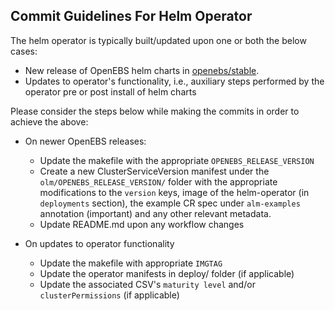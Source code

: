 ## Commit Guidelines For Helm Operator

The helm operator is typically built/updated upon one or both the below cases: 

- New release of OpenEBS helm charts in [openebs/stable](https://github.com/helm/charts/tree/master/stable/openebs).
- Updates to operator's functionality, i.e., auxiliary steps performed by the operator pre or post install of helm charts

Please consider the steps below while making the commits in order to achieve the above: 

- On newer OpenEBS releases: 
  - Update the makefile with the appropriate `OPENEBS_RELEASE_VERSION`
  - Create a new ClusterServiceVersion manifest under the `olm/OPENEBS_RELEASE_VERSION/` folder with the 
    appropriate modifications to the `version` keys, image of the helm-operator (in `deployments` section),
    the example CR spec under `alm-examples` annotation (important) and any other relevant metadata.
  - Update README.md upon any workflow changes
  
- On updates to operator functionality 
  - Update the makefile with appropriate `IMGTAG`
  - Update the operator manifests in deploy/ folder (if applicable)
  - Update the associated CSV's `maturity level` and/or `clusterPermissions` (if applicable)
